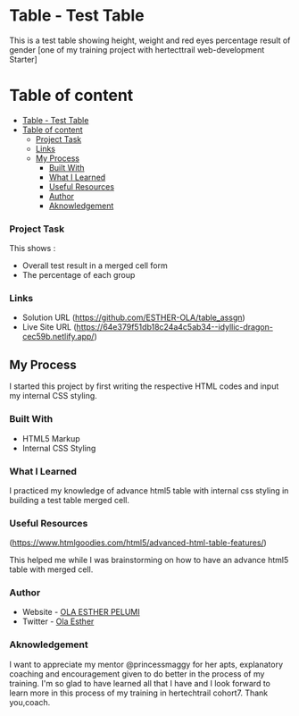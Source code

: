 # Table - Test Table 

This is a test table showing height, weight and red eyes percentage result of gender [one of my training project with hertecttrail web-development Starter]

# Table of content

- [Table - Test Table](#table---test-table)
- [Table of content](#table-of-content)
    - [Project Task](#project-task)
    - [Links](#links)
  - [My Process](#my-process)
    - [Built With](#built-with)
    - [What I Learned](#what-i-learned)
    - [Useful Resources](#useful-resources)
    - [Author](#author)
    - [Aknowledgement](#aknowledgement)


### Project Task

This shows :

- Overall test result in a merged cell form
- The percentage of each group


### Links

- Solution URL (https://github.com/ESTHER-OLA/table_assgn)
- Live Site URL (https://64e379f51db18c24a4c5ab34--idyllic-dragon-cec59b.netlify.app/)


## My Process

I started this project by first writing the respective HTML codes and input my internal CSS styling. 

### Built With 

- HTML5 Markup
- Internal CSS Styling

### What I Learned 

I practiced my knowledge of advance html5 table with internal css styling in building a test table merged cell.


### Useful Resources 

(https://www.htmlgoodies.com/html5/advanced-html-table-features/)

This helped me while I was brainstorming on how to have an advance html5 table with merged cell.


### Author 

- Website - [OLA ESTHER PELUMI](https://github.com/ESTHER-OLA)
- Twitter - [Ola Esther](https://twitter.com/P_tomiwa_?t=HE5B98KKAv0af67LEabh6Q&s=09)


### Aknowledgement

I want to appreciate my mentor @princessmaggy for her apts, explanatory coaching and encouragement given to do better in the process of my training. I'm so glad to have learned all that I have and I look forward to learn more in this process of my training in hertechtrail cohort7. Thank you,coach.

